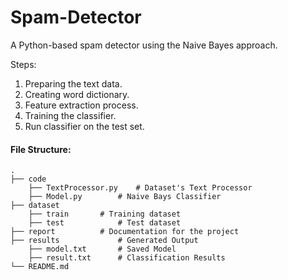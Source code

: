 # Spam-Detector
A Python-based spam detector using the Naive Bayes approach.

Steps:

1. Preparing the text data.
2. Creating word dictionary.
3. Feature extraction process.
4. Training the classifier.
5. Run classifier on the test set.

#### File Structure:
	.
	├── code
		├── TextProcessor.py	# Dataset's Text Processor
		├── Model.py		# Naive Bays Classifier
	├── dataset
		├── train		# Training dataset
		├── test	        # Test dataset
	├── report			# Documentation for the project
  	├── results      		# Generated Output
		├── model.txt		# Saved Model
		├── result.txt  	# Classification Results
	└── README.md
  
